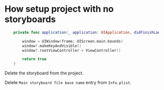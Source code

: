 # How setup project with no storyboards

```swift
    private func application(_ application: UIApplication, didFinishLaunchingWithOptions launchOptions: [UIApplication.LaunchOptionsKey: Any]?) -> Bool {

        window = UIWindow(frame: UIScreen.main.bounds)
        window?.makeKeyAndVisible()
        window?.rootViewController = ViewController()

        return true
    }
```

Delete the storyboard from the project.

Delete `Main storyboard file base name` entry from `Info.plist`.
